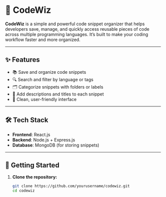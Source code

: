 # 🧩 CodeWiz

**CodeWiz** is a simple and powerful code snippet organizer that helps developers save, manage, 
and quickly access reusable pieces of code across multiple programming languages. 
It’s built to make your coding workflow faster and more organized.

---

## ✨ Features

- 📚 Save and organize code snippets
- 🔍 Search and filter by language or tags
- 🗂️ Categorize snippets with folders or labels
- 📝 Add descriptions and titles to each snippet
- 🌙 Clean, user-friendly interface 

---

## 🛠️ Tech Stack

- **Frontend**: React.js 
- **Backend**: Node.js + Express.js
- **Database**: MongoDB (for storing snippets)

---

## 🚀 Getting Started

1. **Clone the repository:**

   ```bash
   git clone https://github.com/yourusername/codewiz.git
   cd codewiz
